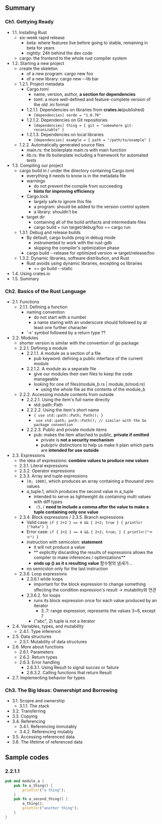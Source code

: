 ## Summary
### Ch1. Gettying Ready
- 1.1. Installing Rust
  - six-week rapid release
    - beta: where features live before going to stable, remaining in beta for years
    - nightly: 24h behind the dev code
  - cargo: the frontend to the whole rust compiler system
- 1.2. Starting a new project
  - create the skeleton
    - of a new program: cargo new foo
    - of a new library: cargo new --lib bar
  - 1.2.1. Project metadata
    - Cargo.toml
      - name, version, author, **a section for dependencies**
      - toml: a more well-defined and feature-complete version of the old .ini format
    - 1.2.1.1. Dependencies on libraries from **crates.io**(published)
      - ``` [dependencies] serde = "1.0.70" ```
    - 1.2.1.2. Dependencies on Git repositories
      - ``` [dependencies] thing = { git = "somewhere git-reconizable" } ```
    - 1.2.1.3. Dependencies on local libraries
      - ``` [dependencies] example = { path = "/path/to/example" } ```
  - 1.2.2. Automatically generated source files
    - main.rs: the boilerplate main.rs with main function
    - lib.rs: the lib boilerplate including a framework for automated tests
- 1.3. Compiling our project
  - cargo build in / under the directory containing Cargo.toml
    - everything it needs to know is in the metadata file
    - warnings
      - do not prevent the compile from succeeding
      - **hints for improving efficiency**
    - Cargo.lock
      - largely safe to ignore this file
      - a program: should be added to the version control system
      - a library: shouldn't be
    - target dir
      - containing all of the build artifacts and intermediate files
      - cargo build + run target/debug/foo == cargo run
  - 1.3.1. Debug and release builds
    - By default, cargo builds prog in debug mode
      - instrumented to work with the rust-gdb
      - skipping the compiler's optimization phase
    - cargo build --release for optimized version => target/release/foo
  - 1.3.2. Dynamic libraries, software distribution, and Rust
    - Rust avoids using dynamic libraries, excepting os libraries
      - =~ go build --static
- 1.4. Using crates.io
- 1.5. Summary
### Ch2. Basics of the Rust Language
- 2.1. Functions
  - 2.1.1. Defining a function
    - naming convention
      - do not start with a number
      - a name staring with an underscore should followed by at least one further character
    - '->' symbol followed by a return type ??
- 2.2. Modules
  - shorter version is similar with the convention of go package
  - 2.2.1. Defining a module
    - 2.2.1.1. A module as a section of a file
      - pub keyword: defining a public interface of the current module
    - 2.2.1.2. A module as a separate file
      - give our modules their own files to keep the code manageable
      - looking for one of files(module_b.rs | module_b/mod.rs)
        - using the whole file as the contents of the module_b
  - 2.2.2. Accessing module contents from outside
    - 2.2.2.1. Using the item's full name directly
      - std::path::Path
    - 2.2.2.2. Using the item's short name 
      - ```{ use std::path::Path; Path(); } ```
      - ``` use std::path; path::Path(); // similar with the Go package convention```
    - 2.2.2.3. Public and private module items
      - pub: makes the item attached to public, **private if omitted**
        - private is **not a security mechanism**
        - pub/priv distinctions to help us make it plain which parts are **intended for use outside**
- 2.3. Expressions
  - the idea of expressions: **combine values to produce new values**
  - 2.3.1. Literal expressions
  - 2.3.2. Operator expressions
  - 2.3.3. Array and tuple expressions
    - ```[0; 1000]```, which produces an array containing a thousand zero values
    - a_tuple.1, which produces the second value in a_tuple
      - intended to serve as lightweight ds containing multi values with diff types
      - ``` (5,)``` **need to include a comma after the value to make a tuple containing only one value**
  - 2.3.4. Block expressions / 2.3.5. Branch expressions
    - Valid case: ```if { 2+2 } == 4 && { 2+2; true } { println!("haha") } ```
    - Error case: ```if { 2+2 } == 4 && { 2+2; true; } { println!("ㅠㅠ") } ```
    - instruction with semicolon: **statement**
      - it will not produce a value
      - ** explicitly discarding the results of expressions allows the compiler to make inferences / optimizations**
      - **ends up () as it s resulting value** 함수형의 냄새가...
    - no semicolon only for the last instruction
  - 2.3.6. Loop expressions
    - 2.3.6.1 while loops
      - important for the block expression to change something sffecting the condition expression's result -> mutability와 연관
    - 2.3.6.2. for loops
      - runs its block expression once for each value produced by an iterator
        - 3..7: range expression, represents the values 3~6, except 7
      - ("abc", 2) tuple is not a iterator
- 2.4. Variables, types, and mutability
  - 2.4.1. Type inference
- 2.5. Data structures
  - 2.5.1. Mutability of data structures
- 2.6. More about functions
  - 2.6.1. Parameters
  - 2.6.2. Return types
  - 2.6.3. Error handling
    - 2.6.3.1. Using Result to signal succes or failure
    - 2.6.3.2. Calling functions that return Result
- 2.7. Implementing behavior for types
### Ch3. The Big Ideas: Ownershipt and Borrowing
- 3.1. Scopre and ownership
  - 3.1.1. The stack
- 3.2. Transferring
- 3.3. Copying
- 3.4. Referencing
  - 3.4.1. Referencing immutably
  - 3.4.2. Referencing mutably
- 3.5. Accessing referenced data
- 3.6. The lifetime of referenced data

## Sample codes
### 2.2.1.1
```rust
pub mod module_a {
    pub fn a_thing() {
        println!("a thing");
    }
    pub fn a_second_thing() {
        a_thing();
        println!("another thing");
    }
}
```
